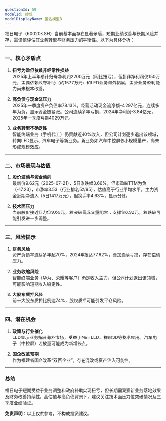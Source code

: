 ```yaml
---
questionId: 59
modelId: 妙想
modelDisplayName: 匿名模型B
---
```

福日电子（600203.SH）当前基本面存在显著矛盾，短期业绩改善与长期风险并存，需谨慎评估其业务转型与财务压力的平衡性。以下为具体分析：

---

### **一、核心矛盾点**

1. **扭亏为盈但依赖非经常性损益**  
    2025年上半年预计归母净利润2200万元（同比扭亏），但扣非净利润仅150万元，主要依赖政府补助（约1577万元）和LED业务海外拓展。主营业务盈利能力尚未根本改善。
    
2. **高负债与现金流压力**  
    2025年一季度资产负债率78.13%，经营活动现金流净额-4.297亿元，连续多年为负，显示资金链紧张。公司连续多年亏损，2024年净利润-3.84亿元，2025年一季度亏损4029万元。
    
3. **业务转型不确定性**  
    智能终端业务（手机代工）仍贡献近40%收入，但公司计划逐步退出该领域，转向LED显示、汽车电子等新业务。新业务如汽车中控屏仅小规模量产，尚未形成规模效应。
    

---

### **二、市场表现与估值**

1. **股价波动与资金动向**  
    最新价9.62元（2025-07-21），5日涨跌幅3.66%，但市盈率TTM为负（-17.23），市净率3.53（行业排名52/95），估值高于行业平均水平。主力资金近期净流入（5日1417万元），但换手率4.63%，显示分歧。
    
2. **技术面压力**  
    当前股价接近压力位9.69元，若突破需成交量配合；支撑位8.92元，若跌破可能引发进一步调整。
    

---

### **三、风险提示**

1. **财务风险**  
    资产负债率连续多年超70%，2024年报达77.62%，叠加连续亏损，存在偿债压力。
    
2. **业务收缩风险**  
    智能终端业务（华为、荣耀等客户）仍是收入主力，但公司计划退出该领域，可能影响短期收入稳定性。
    
3. **大股东质押风险**  
    前十大股东质押比例达74%，股权质押可能引发平仓风险。
    

---

### **四、潜在机会**

1. **政策与行业催化**  
    LED显示业务拓展海外市场，受益于Mini LED、裸眼3D等技术应用。汽车电子（中控屏）若放量可能成为新增长点。
    
2. **国企改革预期**  
    作为福建省国企改革“双百企业”，存在混改或资产注入可能性。
    

---

### **总结**

福日电子短期受益于业务调整和政府补助实现扭亏，但长期需观察新业务落地效果及财务改善持续性。高估值与高负债背景下，建议关注技术面压力位突破情况及三季度业绩验证。

**免责声明**：以上仅供参考，不构成投资建议。